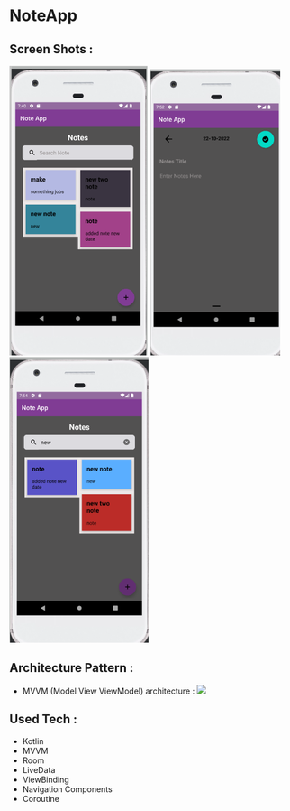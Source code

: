 

# NoteApp

## Screen Shots :

![img.png](img.png)
![img_1.png](img_1.png)
![img_2.png](img_2.png)

## Architecture Pattern :
- MVVM (Model View ViewModel) architecture :
  <img src="https://user-images.githubusercontent.com/53878861/181129304-242cfafa-70ec-43a8-9a59-41b0282f8c7d.png" width="700">

## Used Tech :
- Kotlin
- MVVM
- Room
- LiveData
- ViewBinding
- Navigation Components
- Coroutine



